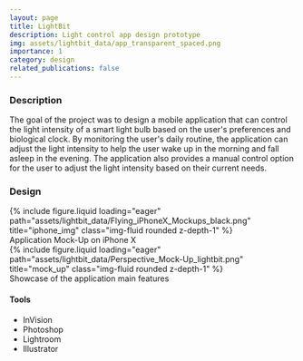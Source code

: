 ```yaml
---
layout: page
title: LightBit
description: Light control app design prototype
img: assets/lightbit_data/app_transparent_spaced.png
importance: 1
category: design
related_publications: false
---
```



### Description

The goal of the project was to design a mobile application that can control the light intensity of a smart light bulb based on the user's preferences and biological clock. By monitoring the user's daily routine, the application can adjust the light intensity to help the user wake up in the morning and fall asleep in the evening. The application also provides a manual control option for the user to adjust the light intensity based on their current needs.

### Design

<div class="row">
    <div class="col-sm mt-3 mt-md-0">
        {% include figure.liquid loading="eager" path="assets/lightbit_data/Flying_iPhoneX_Mockups_black.png" title="iphone_img" class="img-fluid rounded z-depth-1" %}
    </div>
</div>
<div class="caption">
    Application Mock-Up on iPhone X
</div>


<div class="row">
    <div class="col-sm mt-3 mt-md-0">
        {% include figure.liquid loading="eager" path="assets/lightbit_data/Perspective_Mock-Up_lightbit.png" title="mock_up" class="img-fluid rounded z-depth-1" %}
    </div>
</div>
<div class="caption">
    Showcase of the application main features
</div>



#### Tools

- InVision
- Photoshop
- Lightroom
- Illustrator
